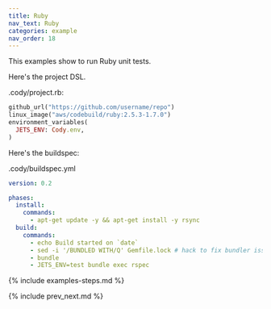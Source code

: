 ```yaml
---
title: Ruby
nav_text: Ruby
categories: example
nav_order: 18
---
```


This examples show to run Ruby unit tests.

Here's the project DSL.

.cody/project.rb:


```ruby
github_url("https://github.com/username/repo")
linux_image("aws/codebuild/ruby:2.5.3-1.7.0")
environment_variables(
  JETS_ENV: Cody.env,
)
```

Here's the buildspec:

.cody/buildspec.yml

```yaml
version: 0.2

phases:
  install:
    commands:
      - apt-get update -y && apt-get install -y rsync
  build:
    commands:
      - echo Build started on `date`
      - sed -i '/BUNDLED WITH/Q' Gemfile.lock # hack to fix bundler issue: allow different versions of bundler to work
      - bundle
      - JETS_ENV=test bundle exec rspec
```

{% include examples-steps.md %}

{% include prev_next.md %}
